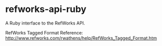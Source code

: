 refworks-api-ruby
=================

A Ruby interface to the RefWorks API.

RefWorks Tagged Format Reference: http://www.refworks.com/rwathens/help/RefWorks_Tagged_Format.htm